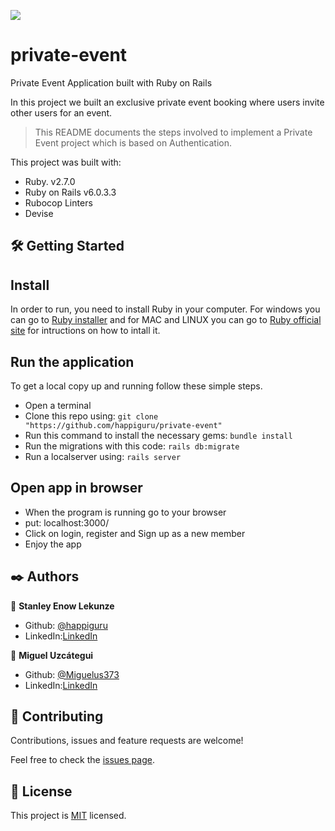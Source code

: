 ![](https://img.shields.io/badge/Microverse-blueviolet)

# private-event
Private Event Application built with Ruby on Rails

In this project we built an exclusive private event booking where users invite other users for an event.

> This README documents the steps involved to implement a Private Event project which is based on Authentication.

This project was built with:

- Ruby. v2.7.0
- Ruby on Rails v6.0.3.3
- Rubocop Linters
- Devise

## 🛠 Getting Started
## Install 
In order to run, you need to install Ruby in your computer. For windows you can go to [Ruby installer](https://rubyinstaller.org/) and for MAC and LINUX you can go to [Ruby official site](https://www.ruby-lang.org/en/downloads/) for intructions on how to intall it.

## Run the application
To get a local copy up and running follow these simple steps.

- Open a terminal
- Clone this repo using: `git clone "https://github.com/happiguru/private-event"`
- Run this command to install the necessary gems: `bundle install`
- Run the migrations with this code: `rails db:migrate`
- Run a localserver using: `rails server`

## Open app in browser

- When the program is running go to your browser
- put: localhost:3000/
- Click on login, register and Sign up as a new member
- Enjoy the app

## ✒️ Authors

👤 **Stanley Enow Lekunze**

- Github: [@happiguru](https://github.com/happiguru)
- LinkedIn:[LinkedIn](https://www.linkedin.com/in/lekunze-nley)

👤 **Miguel Uzcátegui**

- Github: [@Miguelus373](https://github.com/Miguelus373)
- LinkedIn:[LinkedIn](https://www.linkedin.com/in/)

## 🤝 Contributing
Contributions, issues and feature requests are welcome!

Feel free to check the [issues page](https://github.com/happiguru/private-event/issues).

## 📝 License
This project is [MIT](lic.url) licensed.